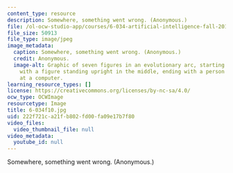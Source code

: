 ```yaml
---
content_type: resource
description: Somewhere, something went wrong. (Anonymous.)
file: /ol-ocw-studio-app/courses/6-034-artificial-intelligence-fall-2010/222f721ca21fb802fd00fa09e17b7f80_6-034f10.JPG
file_size: 50913
file_type: image/jpeg
image_metadata:
  caption: Somewhere, something went wrong. (Anonymous.)
  credit: Anonymous.
  image-alt: Graphic of seven figures in an evolutionary arc, starting with a monkey,
    with a figure standing upright in the middle, ending with a person hunched over
    at a computer.
learning_resource_types: []
license: https://creativecommons.org/licenses/by-nc-sa/4.0/
ocw_type: OCWImage
resourcetype: Image
title: 6-034f10.jpg
uid: 222f721c-a21f-b802-fd00-fa09e17b7f80
video_files:
  video_thumbnail_file: null
video_metadata:
  youtube_id: null
---
```

Somewhere, something went wrong. (Anonymous.)